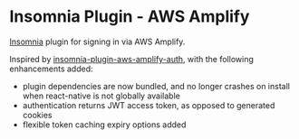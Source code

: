 # Insomnia Plugin - AWS Amplify

[Insomnia](https://insomnia.rest) plugin for signing in via AWS Amplify.

Inspired by [insomnia-plugin-aws-amplify-auth](https://github.com/mbise1993/insomnia-plugin-aws-amplify-auth), with the following enhancements added:

- plugin dependencies are now bundled, and no longer crashes on install when react-native is not globally available
- authentication returns JWT access token, as opposed to generated cookies
- flexible token caching expiry options added
